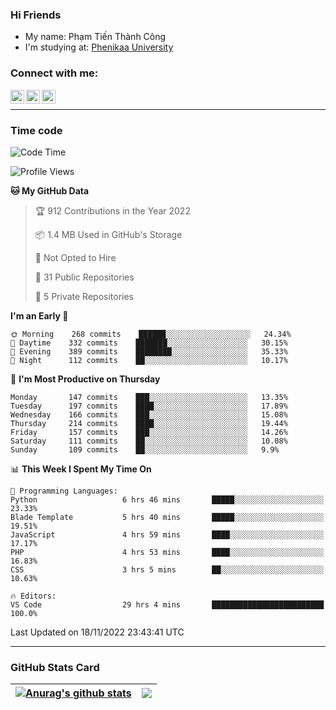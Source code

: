 ### Hi Friends

- My name: Phạm Tiến Thành Công
- I'm studying at: [Phenikaa University]


### Connect with me:
[<img align="left" alt="PhamTienThanhCong | Facebook" width="22px" src="https://upload.wikimedia.org/wikipedia/commons/thumb/1/16/Facebook-icon-1.png/640px-Facebook-icon-1.png" />][facebook]
[<img align="left" alt="PhamTienThanhCong | Zalo" width="22px" src="https://www.anphatpc.com.vn/template/anphat_2020v2/images/icon-zalo.jpg" />][zalo]
[<img align="left" alt="PhamTienThanhCong | LinkedIn" width="22px" src="https://cdn3.iconfinder.com/data/icons/inficons/512/linkedin.png" />][linkedin]

<br />

---

### Time code

<!--START_SECTION:waka-->
![Code Time](http://img.shields.io/badge/Code%20Time-731%20hrs%201%20min-blue)

![Profile Views](http://img.shields.io/badge/Profile%20Views-45-blue)

**🐱 My GitHub Data** 

> 🏆 912 Contributions in the Year 2022
 > 
> 📦 1.4 MB Used in GitHub's Storage 
 > 
> 🚫 Not Opted to Hire
 > 
> 📜 31 Public Repositories 
 > 
> 🔑 5 Private Repositories  
 > 
**I'm an Early 🐤** 

```text
🌞 Morning    268 commits    ██████░░░░░░░░░░░░░░░░░░░   24.34% 
🌆 Daytime    332 commits    ███████░░░░░░░░░░░░░░░░░░   30.15% 
🌃 Evening    389 commits    ████████░░░░░░░░░░░░░░░░░   35.33% 
🌙 Night      112 commits    ██░░░░░░░░░░░░░░░░░░░░░░░   10.17%

```
📅 **I'm Most Productive on Thursday** 

```text
Monday       147 commits    ███░░░░░░░░░░░░░░░░░░░░░░   13.35% 
Tuesday      197 commits    ████░░░░░░░░░░░░░░░░░░░░░   17.89% 
Wednesday    166 commits    ███░░░░░░░░░░░░░░░░░░░░░░   15.08% 
Thursday     214 commits    ████░░░░░░░░░░░░░░░░░░░░░   19.44% 
Friday       157 commits    ███░░░░░░░░░░░░░░░░░░░░░░   14.26% 
Saturday     111 commits    ██░░░░░░░░░░░░░░░░░░░░░░░   10.08% 
Sunday       109 commits    ██░░░░░░░░░░░░░░░░░░░░░░░   9.9%

```


📊 **This Week I Spent My Time On** 

```text
💬 Programming Languages: 
Python                   6 hrs 46 mins       █████░░░░░░░░░░░░░░░░░░░░   23.33% 
Blade Template           5 hrs 40 mins       █████░░░░░░░░░░░░░░░░░░░░   19.51% 
JavaScript               4 hrs 59 mins       ████░░░░░░░░░░░░░░░░░░░░░   17.17% 
PHP                      4 hrs 53 mins       ████░░░░░░░░░░░░░░░░░░░░░   16.83% 
CSS                      3 hrs 5 mins        ██░░░░░░░░░░░░░░░░░░░░░░░   10.63%

🔥 Editors: 
VS Code                  29 hrs 4 mins       █████████████████████████   100.0%

```


 Last Updated on 18/11/2022 23:43:41 UTC
<!--END_SECTION:waka-->

---

### GitHub Stats Card

| <a href="https://github.com/phamtienthanhcong"><img align="center" src="https://github-readme-stats.vercel.app/api?username=PhamTienThanhCong&show_icons=true&include_all_commits=true&theme=buefy&hide_border=true&theme=ocean_dark" alt="Anurag's github stats" /></a> | <a href="https://github.com/phamtienthanhcong"><img align="center" src="https://github-readme-stats.vercel.app/api/top-langs/?username=PhamTienThanhCong&layout=compact&theme=buefy&hide_border=true&theme=ocean_dark" /></a> |
| ------------- | ------------- |

[Phenikaa University]: https://phenikaa-uni.edu.vn/vi
[facebook]: https://www.facebook.com/phamtienthanhcong
[linkedin]: https://linkedin.com/in/phamtienthanhcong
[zalo]: https://zalo.me/0396396332
[tiktok]: https://www.tiktok.com/@phamtienthanhcong
[web]: https://github.com/PhamTienThanhCong/web_dev
[min project]: https://github.com/PhamTienThanhCong/Project-Of-Web
[c and cpp]: https://github.com/PhamTienThanhCong/Code_C_and_Cpro
[python]: https://github.com/PhamTienThanhCong/Python_beginer
